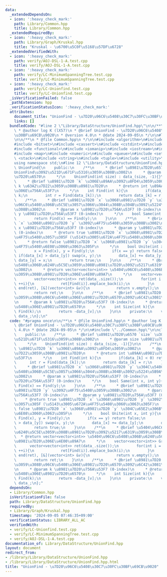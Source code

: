 ```yaml
---
data:
  _extendedDependsOn:
  - icon: ':heavy_check_mark:'
    path: Library/Common.hpp
    title: Library/Common.hpp
  _extendedRequiredBy:
  - icon: ':heavy_check_mark:'
    path: Library/Graph/Kruskal.hpp
    title: "Kruskal - \u6700\u5C0F\u5168\u57DF\u6728"
  _extendedVerifiedWith:
  - icon: ':heavy_check_mark:'
    path: verify/AOJ-DSL-1-A.test.cpp
    title: verify/AOJ-DSL-1-A.test.cpp
  - icon: ':heavy_check_mark:'
    path: verify/LC-MinimumSpanningTree.test.cpp
    title: verify/LC-MinimumSpanningTree.test.cpp
  - icon: ':heavy_check_mark:'
    path: verify/LC-Unionfind.test.cpp
    title: verify/LC-Unionfind.test.cpp
  _isVerificationFailed: false
  _pathExtension: hpp
  _verificationStatusIcon: ':heavy_check_mark:'
  attributes:
    document_title: "UnionFind - \u7D20\u96C6\u5408\u30C7\u30FC\u30BF\u69CB\u9020"
    links: []
  bundledCode: "#line 2 \"Library/DataStructure/UnionFind.hpp\"\n\n/**\n * @file UnionFind.hpp\n\
    \ * @author log K (lX57)\n * @brief UnionFind - \u7D20\u96C6\u5408\u30C7\u30FC\
    \u30BF\u69CB\u9020\n * @version 4.0\n * @date 2024-09-05\n */\n\n#line 2 \"Library/Common.hpp\"\
    \n\n/**\n * @file Common.hpp\n */\n\n#include <algorithm>\n#include <array>\n\
    #include <bitset>\n#include <cassert>\n#include <cstdint>\n#include <deque>\n\
    #include <functional>\n#include <iomanip>\n#include <iostream>\n#include <limits>\n\
    #include <map>\n#include <numeric>\n#include <queue>\n#include <set>\n#include\
    \ <stack>\n#include <string>\n#include <tuple>\n#include <utility>\n#include <vector>\n\
    using namespace std;\n#line 12 \"Library/DataStructure/UnionFind.hpp\"\n\nclass\
    \ UnionFind{\n    public:\n    /**\n     * @brief \u8981\u7D20\u6570 `size` \u3067\
    UnionFind\u3092\u521D\u671F\u5316\u3059\u308B\u3002\n     * @param size \u8981\
    \u7D20\u6570\n     */\n    UnionFind(int size) : data_(size, -1){}\n\n    /**\n\
    \     * @brief \u8981\u7D20 `k` \u306E\u89AA\u3092\u8FD4\u3059\u3002\n     * @param\
    \ k \u63A2\u7D22\u3059\u308B\u8981\u7D20\n     * @return int \u89AA\u8981\u7D20\
    \u306E\u756A\u53F7\n     */\n    int Find(int k){\n        if(data_[k] < 0) return\
    \ k;\n        int r = Find(data_[k]);\n        return data_[k] = r;\n    }\n\n\
    \    /**\n     * @brief \u8981\u7D20 `x` \u3068\u8981\u7D20 `y` \u304C\u540C\u3058\
    \u96C6\u5408\u306B\u5C5E\u3057\u3066\u3044\u308B\u304B\u3092\u5224\u5B9A\u3059\
    \u308B\u3002\n     * @param x \u8981\u7D20\u756A\u53F7 (0-index)\n     * @param\
    \ y \u8981\u7D20\u756A\u53F7 (0-index)\n     */\n    bool Same(int x, int y){\n\
    \        return Find(x) == Find(y);\n    }\n\n    /**\n     * @brief \u8981\u7D20\
    \ `x` \u3068\u8981\u7D20 `y` \u3092\u4F75\u5408\u3059\u308B\u3002\n     * @param\
    \ x \u8981\u7D20\u756A\u53F7 (0-index)\n     * @param y \u8981\u7D20\u756A\u53F7\
    \ (0-index)\n     * @return true \u8981\u7D20 `x` \u3068\u8981\u7D20 `y` \u3092\
    \u4F75\u5408\u3057\u305F (\u5143\u3005\u672A\u4F75\u5408\u3060\u3063\u305F)\n\
    \     * @return false \u8981\u7D20 `x` \u3068\u8981\u7D20 `y` \u304C\u65E2\u306B\
    \u4F75\u5408\u6E08\u3060\u3063\u305F\n     */\n    bool Unite(int x, int y){\n\
    \        x = Find(x), y = Find(y);\n        if(x == y) return false;\n       \
    \ if(data_[x] > data_[y]) swap(x, y);\n        data_[x] += data_[y];\n       \
    \ data_[y] = x;\n        return true;\n    }\n\n    /**\n     * @brief \u5404\u96C6\
    \u5408\u306B\u6240\u5C5E\u3059\u308B\u8981\u7D20\u3092\u5217\u6319\u3059\u308B\
    \u3002\n     * @return vector<vector<int>> \u5404\u96C6\u5408\u306B\u6240\u5C5E\
    \u3059\u308B\u8981\u7D20\u306E\u4E00\u89A7\n     */\n    vector<vector<int>> Group(){\n\
    \        vector<vector<int>> ret(data_.size());\n        for(int i = 0; i < data_.size();\
    \ ++i){\n            ret[Find(i)].emplace_back(i);\n        }\n        ret.erase(remove_if(begin(ret),\
    \ end(ret), [&](vector<int> &v){\n            return v.empty();\n        }), end(ret));\n\
    \        return ret;\n    }\n\n    /**\n     * @brief \u8981\u7D20 `k` \u304C\u5C5E\
    \u3059\u308B\u96C6\u5408\u306E\u8981\u7D20\u6570\u3092\u6C42\u3081\u308B\u3002\
    \n     * @param k \u8981\u7D20\u756A\u53F7 (0-index)\n     * @return int \u96C6\
    \u5408\u306E\u8981\u7D20\u6570\n     */\n    int Size(int k){\n        int v =\
    \ Find(k);\n        return -data_[v];\n    }\n\n    private:\n    vector<int>\
    \ data_;\n};\n"
  code: "#pragma once\n\n/**\n * @file UnionFind.hpp\n * @author log K (lX57)\n *\
    \ @brief UnionFind - \u7D20\u96C6\u5408\u30C7\u30FC\u30BF\u69CB\u9020\n * @version\
    \ 4.0\n * @date 2024-09-05\n */\n\n#include \"../Common.hpp\"\n\nclass UnionFind{\n\
    \    public:\n    /**\n     * @brief \u8981\u7D20\u6570 `size` \u3067UnionFind\u3092\
    \u521D\u671F\u5316\u3059\u308B\u3002\n     * @param size \u8981\u7D20\u6570\n\
    \     */\n    UnionFind(int size) : data_(size, -1){}\n\n    /**\n     * @brief\
    \ \u8981\u7D20 `k` \u306E\u89AA\u3092\u8FD4\u3059\u3002\n     * @param k \u63A2\
    \u7D22\u3059\u308B\u8981\u7D20\n     * @return int \u89AA\u8981\u7D20\u306E\u756A\
    \u53F7\n     */\n    int Find(int k){\n        if(data_[k] < 0) return k;\n  \
    \      int r = Find(data_[k]);\n        return data_[k] = r;\n    }\n\n    /**\n\
    \     * @brief \u8981\u7D20 `x` \u3068\u8981\u7D20 `y` \u304C\u540C\u3058\u96C6\
    \u5408\u306B\u5C5E\u3057\u3066\u3044\u308B\u304B\u3092\u5224\u5B9A\u3059\u308B\
    \u3002\n     * @param x \u8981\u7D20\u756A\u53F7 (0-index)\n     * @param y \u8981\
    \u7D20\u756A\u53F7 (0-index)\n     */\n    bool Same(int x, int y){\n        return\
    \ Find(x) == Find(y);\n    }\n\n    /**\n     * @brief \u8981\u7D20 `x` \u3068\
    \u8981\u7D20 `y` \u3092\u4F75\u5408\u3059\u308B\u3002\n     * @param x \u8981\u7D20\
    \u756A\u53F7 (0-index)\n     * @param y \u8981\u7D20\u756A\u53F7 (0-index)\n \
    \    * @return true \u8981\u7D20 `x` \u3068\u8981\u7D20 `y` \u3092\u4F75\u5408\
    \u3057\u305F (\u5143\u3005\u672A\u4F75\u5408\u3060\u3063\u305F)\n     * @return\
    \ false \u8981\u7D20 `x` \u3068\u8981\u7D20 `y` \u304C\u65E2\u306B\u4F75\u5408\
    \u6E08\u3060\u3063\u305F\n     */\n    bool Unite(int x, int y){\n        x =\
    \ Find(x), y = Find(y);\n        if(x == y) return false;\n        if(data_[x]\
    \ > data_[y]) swap(x, y);\n        data_[x] += data_[y];\n        data_[y] = x;\n\
    \        return true;\n    }\n\n    /**\n     * @brief \u5404\u96C6\u5408\u306B\
    \u6240\u5C5E\u3059\u308B\u8981\u7D20\u3092\u5217\u6319\u3059\u308B\u3002\n   \
    \  * @return vector<vector<int>> \u5404\u96C6\u5408\u306B\u6240\u5C5E\u3059\u308B\
    \u8981\u7D20\u306E\u4E00\u89A7\n     */\n    vector<vector<int>> Group(){\n  \
    \      vector<vector<int>> ret(data_.size());\n        for(int i = 0; i < data_.size();\
    \ ++i){\n            ret[Find(i)].emplace_back(i);\n        }\n        ret.erase(remove_if(begin(ret),\
    \ end(ret), [&](vector<int> &v){\n            return v.empty();\n        }), end(ret));\n\
    \        return ret;\n    }\n\n    /**\n     * @brief \u8981\u7D20 `k` \u304C\u5C5E\
    \u3059\u308B\u96C6\u5408\u306E\u8981\u7D20\u6570\u3092\u6C42\u3081\u308B\u3002\
    \n     * @param k \u8981\u7D20\u756A\u53F7 (0-index)\n     * @return int \u96C6\
    \u5408\u306E\u8981\u7D20\u6570\n     */\n    int Size(int k){\n        int v =\
    \ Find(k);\n        return -data_[v];\n    }\n\n    private:\n    vector<int>\
    \ data_;\n};"
  dependsOn:
  - Library/Common.hpp
  isVerificationFile: false
  path: Library/DataStructure/UnionFind.hpp
  requiredBy:
  - Library/Graph/Kruskal.hpp
  timestamp: '2024-09-05 07:46:35+09:00'
  verificationStatus: LIBRARY_ALL_AC
  verifiedWith:
  - verify/LC-Unionfind.test.cpp
  - verify/LC-MinimumSpanningTree.test.cpp
  - verify/AOJ-DSL-1-A.test.cpp
documentation_of: Library/DataStructure/UnionFind.hpp
layout: document
redirect_from:
- /library/Library/DataStructure/UnionFind.hpp
- /library/Library/DataStructure/UnionFind.hpp.html
title: "UnionFind - \u7D20\u96C6\u5408\u30C7\u30FC\u30BF\u69CB\u9020"
---
```

